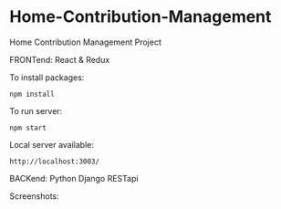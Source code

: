 # Home-Contribution-Management

Home Contribution Management Project

FRONTend: React & Redux

To install packages:

```shell script
npm install
```

To run server:

```shell script
npm start
```

Local server available:

```shell script
http://localhost:3003/
```

BACKend: Python Django RESTapi

Screenshots:
